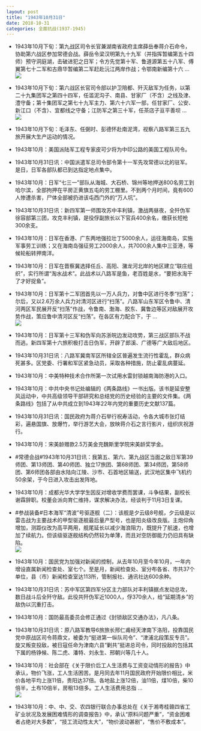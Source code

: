 ```yaml
---
layout: post
title: "1943年10月31日"
date: 2018-10-31
categories: 全面抗战(1937-1945)
---
```


<meta name="referrer" content="no-referrer" />

- 1943年10月下旬：第九战区司令长官兼湖南省政府主席薛岳奉蒋介石命令，协助第六战区参加常德会战。薛岳令梁汉明第九十九军（并指挥暂编第五十四师）预守洞庭湖，击破进犯之日军；令方先觉第十军、鲁道源第五十八军、傅翼第七十二军和古鼎华暂编第二军赶赴沅江两岸作战；令鄂南新编第十六 ... <br/><img src="https://wx2.sinaimg.cn/large/aca367d8ly1fwrr615hj6j20c80aydfx.jpg" />

- 1943年10月下旬：第六战区长官司令部以护卫陪都、歼灭敌军为任务，以第二十九集团军之第四十四军，任滥泥沟子、南县、甘家厂（不含）之线及津、澧守备；第十集团军之第七十九军主力、第六十六军一部，任甘家厂、公安、新江口（不含）、宜都线之守备；江防军之第三十军，任茶店子亘平善坝 ... <br/><img src="https://wx1.sinaimg.cn/large/aca367d8ly1fwrpflnw56j20c80dv74g.jpg" />

- 1943年10月下旬：毛泽东、任弼时、彭德怀赴南泥湾，视察八路军第三五九旅开展大生产运动的情况。 

- 1943年10月：美国派陆军工程专家皮可少将为中印公路的美国工程队司令。 

- 1943年10月31日讯：中国派遣军总司令部令第十一军先攻常德以北的驻军。是日，日军各部队都已到达指定地点集中。 

- 1943年10月：日军“七三一”部队从海城、大石桥、锦州等地押送800名劳工到哈尔滨，全部拘押在平房正黄旗五屯的劳工棚里。不到两个月时间，竟有600人惨遭杀害，尸体全部被扔进该屯西门外的“万人坑”。 

- 1943年10月31日讯：新四军第一师围攻苏中丰利镇，激战两昼夜，全歼伪军徐容部第三团，攻克丰利镇，是役俘副旅长以下官兵400余名，缴获长短枪300余支。 

- 1943年10月：日军在香港、广东两地强拉壮丁5000余人，运往海南岛，实施军事劳工训练；又在海南岛强征劳工2000余人，共7000余人集中三亚港，等候轮船转押南洋。 

- 1943年10月：日军在晋察冀选择任丘、高阳、潴龙河北岸的地区建立“联庄组织”，实行所谓“淘水战术”。此战术以八路军是鱼，老百姓是水，“要把水淘干了才好捉鱼”。 

- 1943年10月：日军第十二军团首先以一万人兵力，对鲁中区进行冬季“扫荡”；尔后，又以2.6万余人兵力对清河区进行“扫荡”。八路军山东军区令鲁中、清河两区军民展开反“扫荡”作战，令鲁南、渤海、胶东、冀鲁边等区对敌展开攻势作战，策应鲁中清河区反“扫荡”。在各区有力配合下，于 ... <br/><img src="https://wx1.sinaimg.cn/large/aca367d8ly1fwrfvx7yhxj20c8090aa3.jpg" />

- 1943年10月：日军第十三军和伪军向苏浙皖边发动攻势，第三战区部队不战而逃。新四军第十六旅积极打击日伪军，开辟了郎溪、广德等广大敌后地区。 

- 1943年10月31日讯：八路军冀南军区所辖全区普遍发生流行性霍乱，群众病死甚多。区党委、行署和军区紧急动员，采取各种措施，防止霍乱病蔓延。 

- 1943年10月：中美特种技术合作所第一次试用水雷封锁越南海防港的入口。 

- 1943年10月：中共中央书记处编辑的《两条路线》一书出版。该书是延安整风运动中，中共高级领导干部研究和总结党的历史经验的主要的文件集。《两条路线》包括了从中共成立到1943年22年内党的重要历史文献137篇。 

- 1943年10月31日讯：国民政府为蒋介石举行祝寿活动，令各大城市张灯结彩，遍悬国旗、放爆竹，举行游艺大会，放映蒋介石之言行影片，组织庆祝游行。 

- 1943年10月：宋美龄赠款2.5万美金充魏斯里学院宋美龄奖学金。 

- #常德会战#1943年10月31日讯：我第五、第六、第九战区当面之敌日军第39师团、第13师团、第40师团、独立17旅团、第68师团、第34师团，第58师团、第6师团各部由水陆向江陵、沙市、石首地区输送，武汉地区集中飞机约50余架，于今日进入攻击出发阵地。 

- 1943年10月：成都光华大学学生因反对增收学费而罢课，斗争结果，副校长谢霖辞职。校董会派向育仁维持，谋求解决办法，经谈判于11月3日复课。 

- #参战装备#日本海军“清波”号驱逐舰（二）：该舰是夕云级8号舰，夕云级是以雷击战为主要战术的甲型驱逐舰最后量产型号，也是阳炎级改良版。主炮仰角增加，测距仪改为高平两用，舰尾延长以减少海浪阻力，既提升了航速，也增加了续航力。但该级驱逐舰结构仍然较为单薄，而且对空防御能力仍旧具有缺陷。 <br/><img src="https://wx4.sinaimg.cn/large/aca367d8ly1fwr6cwwgsfj21kw0z84d1.jpg" />

- 1943年10月：国民党为加强对新闻的控制，从去年10月至今年10月，一年内增设直属新闻检查处、室七个。至是月，新闻检查处、室分布各省、市共37个单位，县（市）新闻检查室达113所，管制报社、通讯社达600余种。 

- 1943年10月31日讯：苏中军区第四军分区主力部队对丰利镇据点发动总攻，数日战斗后全歼守敌。此役共歼伪军近1000人，俘370余人，给“延期清乡”的敌伪以沉重打击。 

- 1943年10月：国防最高委员会修正通过《封锁敌区交通办法》，凡八条。 

- 1943年10月31日讯：原八路军教导6旅旅长邢仁甫经天津南下洛阳，投靠国民党中原战区司令蒋鼎文，被委为“挺进第一纵队司令”、“津浦北段策反专员”。旋又叛变投敌，被日寇任命为津南六县“剿共”挺进总司令，同时投敌的包括其下属的杨铮候、陈二虎、潘特、刘永生、邢朝兴等几十人。 

- 1943年10月：社会部在《关于限价后工人生活费与工资变动情形的报告》中承认，物价飞涨，工人生活困苦。是月同去年11月国民政府开始限价相比，米价各地平均上涨11倍，贵阳达37倍。各地盐上涨12倍，油11倍，煤10倍，柴10倍半，土布10倍半，房租13倍多。工人生活费用总指 ... <br/><img src="https://wx2.sinaimg.cn/large/aca367d8ly1fwr20d43ocj20c809zaa5.jpg" />

- 1943年10月：中、中、交、农四银行联合办事总处在《关于湘粤桂赣四省工矿业状况及发展困难情形的调查报告》中，承认“原料问题严重”，“资金困难者占绝对大多数”，“技工流动性太大”，“物价波动甚剧”，“售价不敷成本”。 

